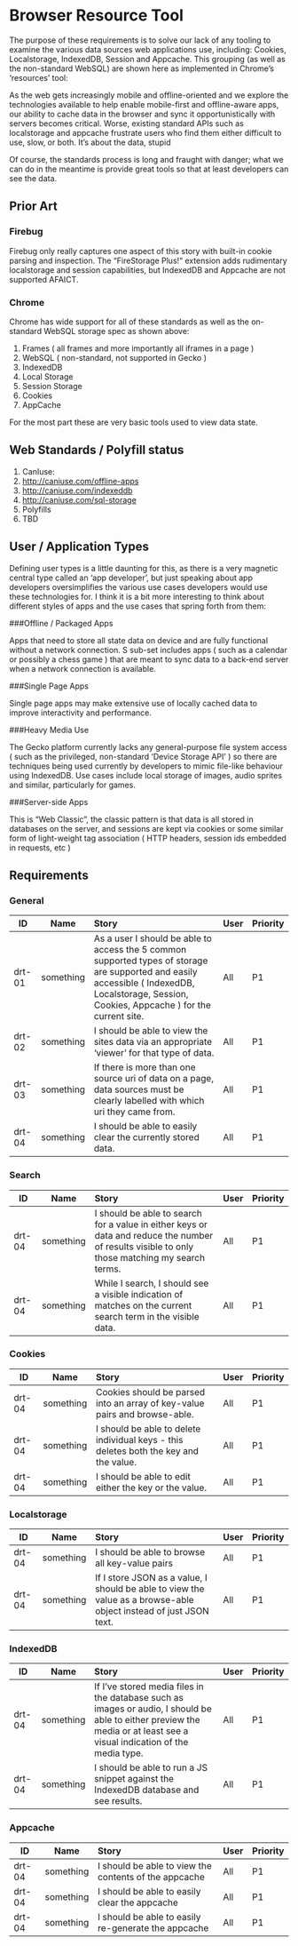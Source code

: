 # Browser Resource Tool

The purpose of these requirements is to solve our lack of any tooling to examine the various data sources web applications use, including: Cookies, Localstorage, IndexedDB, Session and Appcache. This grouping (as well as the non-standard WebSQL) are shown here as implemented in Chrome’s ‘resources’ tool:

As the web gets increasingly mobile and offline-oriented and we explore the technologies available to help enable mobile-first and offline-aware apps, our ability to cache data in the browser and sync it opportunistically with servers becomes critical. Worse, existing standard APIs such as localstorage and appcache frustrate users who find them either difficult to use, slow, or both.
It’s about the data, stupid

Of course, the standards process is long and fraught with danger; what we can do in the meantime is provide great tools so that at least developers can see the data.


## Prior Art

### Firebug

Firebug only really captures one aspect of this story with built-in cookie parsing and inspection. The “FireStorage Plus!“ extension adds rudimentary localstorage and session capabilities, but IndexedDB and Appcache are not supported AFAICT.

### Chrome
Chrome has wide support for all of these standards as well as the on-standard WebSQL storage spec as shown above:

1. Frames ( all frames and more importantly all iframes in a page )
1. WebSQL ( non-standard, not supported in Gecko )
1. IndexedDB
1. Local Storage
1. Session Storage
1. Cookies
1. AppCache

For the most part these are very basic tools used to view data state.

## Web Standards / Polyfill status

1. CanIuse:
  1. http://caniuse.com/offline-apps
  1. http://caniuse.com/indexeddb
  1. http://caniuse.com/sql-storage
1. Polyfills
  1. TBD

## User / Application Types

Defining user types is a little daunting for this, as there is a very magnetic central type called an ‘app developer’, but just speaking about app developers oversimplifies the various use cases developers would use these technologies for. I think it is a bit more interesting to think about different styles of apps and the use cases that spring forth from them:

###Offline / Packaged Apps

Apps that need to store all state data on device and are fully functional without a network connection. S sub-set includes apps ( such as a calendar or possibly a chess game ) that are meant to sync data to a back-end server when  a network connection is available.

###Single Page Apps

Single page apps may make extensive use of locally cached data to improve interactivity and performance.

###Heavy Media Use

The Gecko platform currently lacks any general-purpose file system access ( such as the privileged, non-standard ‘Device Storage API’ ) so there are techniques being used currently by developers to mimic file-like behaviour using IndexedDB. Use cases include local storage of images, audio sprites and similar, particularly for games.

###Server-side Apps

This is “Web Classic”, the classic pattern is that data is all stored in databases on the server, and sessions are kept via cookies or some similar form of light-weight tag association ( HTTP headers, session ids embedded in requests, etc )

## Requirements

### General

ID | Name   | Story    | User  | Priority
--- | --- | :--- | --- | ---
drt-01| something | As a user I should be able to access the 5 common supported types of storage are supported and easily accessible ( IndexedDB, Localstorage, Session, Cookies, Appcache ) for the current site.| All | P1
drt-02| something | I should be able to view the sites data via an appropriate ‘viewer’ for that type of data.| All | P1
drt-03| something | If there is more than one source uri of data on a page, data sources must be clearly labelled with which uri they came from.| All | P1
drt-04| something | I should be able to easily clear the currently stored data.| All | P1

### Search

|ID | Name   | Story    | User  | Priority    | 
--- | --- | :--- | --- | ---
drt-04| something | I should be able to search for a value in either keys or data and reduce the number of results visible to only those matching my search terms.| All | P1
drt-04| something | While I search, I should see a visible indication of matches on the current search term in the visible data.| All | P1


### Cookies

|ID | Name   | Story    | User  | Priority    | 
--- | --- | :--- | --- | ---
drt-04| something | Cookies should be parsed into an array of key-value pairs and browse-able.| All | P1
drt-04| something | I should be able to delete individual keys - this deletes both the key and the value.| All | P1
drt-04| something | I should be able to edit either the key or the value.| All | P1


### Localstorage

|ID | Name   | Story    | User  | Priority    | 
--- | --- | :--- | --- | ---
drt-04| something | I should be able to browse all key-value pairs| All | P1
drt-04| something | If I store JSON as a value, I should be able to view the value as a browse-able object instead of just JSON text.| All | P1


### IndexedDB

|ID | Name   | Story    | User  | Priority    | 
--- | --- | :--- | --- | ---
drt-04| something | If I’ve stored media files in the database such as images or audio, I should be able to either preview the media or at least see a visual indication of the media type.| All | P1
drt-04| something | I should be able to run a JS snippet against the IndexedDB database and see results.| All | P1


### Appcache

|ID | Name   | Story    | User  | Priority    | 
--- | --- | :--- | --- | ---
drt-04| something | I should be able to view the contents of the appcache| All | P1
drt-04| something | I should be able to easily clear the appcache| All | P1
drt-04| something | I should be able to easily re-generate the appcache| All | P1
